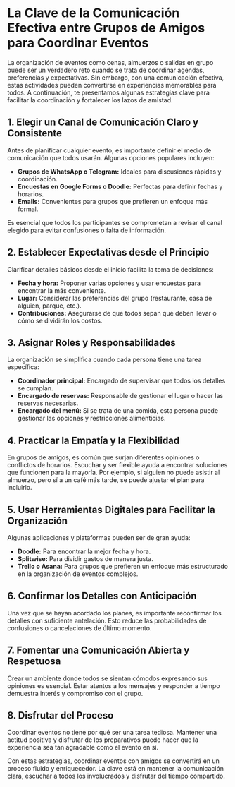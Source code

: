 
# La Clave de la Comunicación Efectiva entre Grupos de Amigos para Coordinar Eventos

La organización de eventos como cenas, almuerzos o salidas en grupo puede ser un verdadero reto cuando se trata de coordinar agendas, preferencias y expectativas. Sin embargo, con una comunicación efectiva, estas actividades pueden convertirse en experiencias memorables para todos. A continuación, te presentamos algunas estrategias clave para facilitar la coordinación y fortalecer los lazos de amistad.

## 1. Elegir un Canal de Comunicación Claro y Consistente
Antes de planificar cualquier evento, es importante definir el medio de comunicación que todos usarán. Algunas opciones populares incluyen:
- **Grupos de WhatsApp o Telegram:** Ideales para discusiones rápidas y coordinación.
- **Encuestas en Google Forms o Doodle:** Perfectas para definir fechas y horarios.
- **Emails:** Convenientes para grupos que prefieren un enfoque más formal.

Es esencial que todos los participantes se comprometan a revisar el canal elegido para evitar confusiones o falta de información.

## 2. Establecer Expectativas desde el Principio
Clarificar detalles básicos desde el inicio facilita la toma de decisiones:
- **Fecha y hora:** Proponer varias opciones y usar encuestas para encontrar la más conveniente.
- **Lugar:** Considerar las preferencias del grupo (restaurante, casa de alguien, parque, etc.).
- **Contribuciones:** Asegurarse de que todos sepan qué deben llevar o cómo se dividirán los costos.

## 3. Asignar Roles y Responsabilidades
La organización se simplifica cuando cada persona tiene una tarea específica:
- **Coordinador principal:** Encargado de supervisar que todos los detalles se cumplan.
- **Encargado de reservas:** Responsable de gestionar el lugar o hacer las reservas necesarias.
- **Encargado del menú:** Si se trata de una comida, esta persona puede gestionar las opciones y restricciones alimenticias.

## 4. Practicar la Empatía y la Flexibilidad
En grupos de amigos, es común que surjan diferentes opiniones o conflictos de horarios. Escuchar y ser flexible ayuda a encontrar soluciones que funcionen para la mayoría. Por ejemplo, si alguien no puede asistir al almuerzo, pero sí a un café más tarde, se puede ajustar el plan para incluirlo.

## 5. Usar Herramientas Digitales para Facilitar la Organización
Algunas aplicaciones y plataformas pueden ser de gran ayuda:
- **Doodle:** Para encontrar la mejor fecha y hora.
- **Splitwise:** Para dividir gastos de manera justa.
- **Trello o Asana:** Para grupos que prefieren un enfoque más estructurado en la organización de eventos complejos.

## 6. Confirmar los Detalles con Anticipación
Una vez que se hayan acordado los planes, es importante reconfirmar los detalles con suficiente antelación. Esto reduce las probabilidades de confusiones o cancelaciones de último momento.

## 7. Fomentar una Comunicación Abierta y Respetuosa
Crear un ambiente donde todos se sientan cómodos expresando sus opiniones es esencial. Estar atentos a los mensajes y responder a tiempo demuestra interés y compromiso con el grupo.

## 8. Disfrutar del Proceso
Coordinar eventos no tiene por qué ser una tarea tediosa. Mantener una actitud positiva y disfrutar de los preparativos puede hacer que la experiencia sea tan agradable como el evento en sí.

Con estas estrategias, coordinar eventos con amigos se convertirá en un proceso fluido y enriquecedor. La clave está en mantener la comunicación clara, escuchar a todos los involucrados y disfrutar del tiempo compartido.
